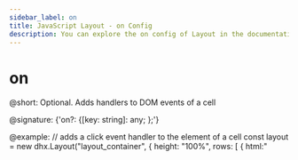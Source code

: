 ```yaml
---
sidebar_label: on
title: JavaScript Layout - on Config 
description: You can explore the on config of Layout in the documentation of the DHTMLX JavaScript UI library. Browse developer guides and API reference, try out code examples and live demos, and download a free 30-day evaluation version of DHTMLX Suite.
---
```


# on

@short: Optional. Adds handlers to DOM events of a cell

@signature: {'on?: {[key: string]: any; };'}

@example:
// adds a click event handler to the element of a cell
const layout = new dhx.Layout("layout_container", {
    height: "100%", 
    rows: [
        { 
            html:"<div class='my-element' style='height:100%;width:100%'></div>", 
            on: {
                click: (event) => alert("my-element")
            }
        },
    ]
});

// or
// adds a click event handler to the element inside a cell by selector
const layout = new dhx.Layout("layout_container", {
    height: "100%", 
    rows: [
        { 
            html:"<div class='my-element' style='height:100%;width:100%'></div>", 
            on: {
                click: {
                    ".my-element": (event) => alert("my-element")
                }
            }
        },
    ]
});

@descr:

[comment]: # (@related: layout/initialization.md#initialize-layout)
